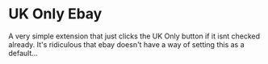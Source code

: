 # UK Only Ebay
A very simple extension that just clicks the UK Only button if it isnt checked already. It's ridiculous that ebay doesn't have a way of setting this as a default... 
